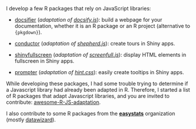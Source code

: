 
I develop a few R packages that rely on JavaScript libraries:

-   [docsifier](https://docsifier.etiennebacher.com) (*adaptation of
    [docsify.js](https://docsify.js.org/#/)*): build a webpage for your
    documentation, whether it is an R package or an R project
    (alternative to `{pkgdown}`).

-   [conductor](https://github.com/etiennebacher/conductor) (*adaptation
    of [shepherd.js](https://shepherdjs.dev/)*): create tours in Shiny
    apps.

-   [shinyfullscreen](https://github.com/etiennebacher/shinyfullscreen)
    (*adaptation of
    [screenfull.js](https://github.com/sindresorhus/screenfull.js)*):
    display HTML elements in fullscreen in Shiny apps.

-   [prompter](https://github.com/etiennebacher/prompter) (*adaptation
    of [hint.css](https://github.com/chinchang/hint.css)*): easily
    create tooltips in Shiny apps.

While developing these packages, I had some trouble trying to determine
if a Javascript library had already been adapted in R. Therefore, I
started a list of R packages that adapt Javascript libraries, and you
are invited to contribute:
[awesome-R-JS-adaptation](https://github.com/etiennebacher/awesome-R-JS-adaptation).

I also contribute to some R packages from the
[**easystats**](https://github.com/easystats/) organization (mostly
[datawizard](https://github.com/easystats/datawizard)).

